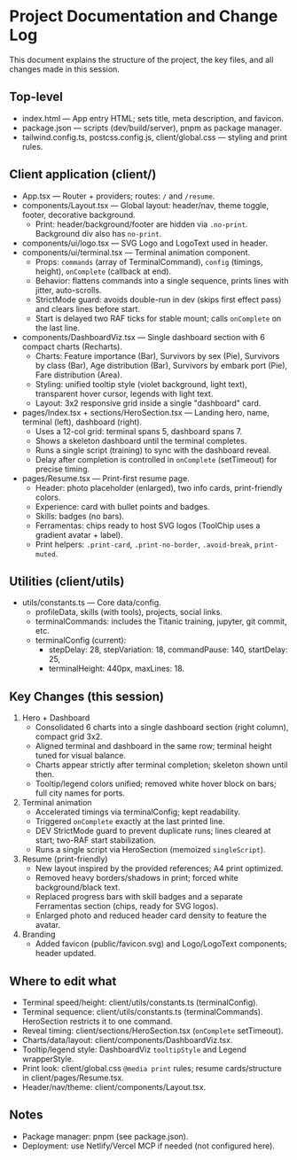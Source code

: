 # Project Documentation and Change Log

This document explains the structure of the project, the key files, and all changes made in this session.

## Top-level

- index.html — App entry HTML; sets title, meta description, and favicon.
- package.json — scripts (dev/build/server), pnpm as package manager.
- tailwind.config.ts, postcss.config.js, client/global.css — styling and print rules.

## Client application (client/)

- App.tsx — Router + providers; routes: `/` and `/resume`.
- components/Layout.tsx — Global layout: header/nav, theme toggle, footer, decorative background.
  - Print: header/background/footer are hidden via `.no-print`. Background div also has `no-print`.
- components/ui/logo.tsx — SVG Logo and LogoText used in header.
- components/ui/terminal.tsx — Terminal animation component.
  - Props: `commands` (array of TerminalCommand), `config` (timings, height), `onComplete` (callback at end).
  - Behavior: flattens commands into a single sequence, prints lines with jitter, auto-scrolls.
  - StrictMode guard: avoids double-run in dev (skips first effect pass) and clears lines before start.
  - Start is delayed two RAF ticks for stable mount; calls `onComplete` on the last line.
- components/DashboardViz.tsx — Single dashboard section with 6 compact charts (Recharts).
  - Charts: Feature importance (Bar), Survivors by sex (Pie), Survivors by class (Bar), Age distribution (Bar), Survivors by embark port (Pie), Fare distribution (Area).
  - Styling: unified tooltip style (violet background, light text), transparent hover cursor, legends with light text.
  - Layout: 3x2 responsive grid inside a single "dashboard" card.
- pages/Index.tsx + sections/HeroSection.tsx — Landing hero, name, terminal (left), dashboard (right).
  - Uses a 12-col grid: terminal spans 5, dashboard spans 7.
  - Shows a skeleton dashboard until the terminal completes.
  - Runs a single script (training) to sync with the dashboard reveal.
  - Delay after completion is controlled in `onComplete` (setTimeout) for precise timing.
- pages/Resume.tsx — Print-first resume page.
  - Header: photo placeholder (enlarged), two info cards, print-friendly colors.
  - Experience: card with bullet points and badges.
  - Skills: badges (no bars).
  - Ferramentas: chips ready to host SVG logos (ToolChip uses a gradient avatar + label).
  - Print helpers: `.print-card`, `.print-no-border`, `.avoid-break`, `print-muted`.

## Utilities (client/utils)

- utils/constants.ts — Core data/config.
  - profileData, skills (with tools), projects, social links.
  - terminalCommands: includes the Titanic training, jupyter, git commit, etc.
  - terminalConfig (current):
    - stepDelay: 28, stepVariation: 18, commandPause: 140, startDelay: 25,
    - terminalHeight: 440px, maxLines: 18.

## Key Changes (this session)

1. Hero + Dashboard
   - Consolidated 6 charts into a single dashboard section (right column), compact grid 3x2.
   - Aligned terminal and dashboard in the same row; terminal height tuned for visual balance.
   - Charts appear strictly after terminal completion; skeleton shown until then.
   - Tooltip/legend colors unified; removed white hover block on bars; full city names for ports.
2. Terminal animation
   - Accelerated timings via terminalConfig; kept readability.
   - Triggered `onComplete` exactly at the last printed line.
   - DEV StrictMode guard to prevent duplicate runs; lines cleared at start; two-RAF start stabilization.
   - Runs a single script via HeroSection (memoized `singleScript`).
3. Resume (print-friendly)
   - New layout inspired by the provided references; A4 print optimized.
   - Removed heavy borders/shadows in print; forced white background/black text.
   - Replaced progress bars with skill badges and a separate Ferramentas section (chips, ready for SVG logos).
   - Enlarged photo and reduced header card density to feature the avatar.
4. Branding
   - Added favicon (public/favicon.svg) and Logo/LogoText components; header updated.

## Where to edit what

- Terminal speed/height: client/utils/constants.ts (terminalConfig).
- Terminal sequence: client/utils/constants.ts (terminalCommands). HeroSection restricts it to one command.
- Reveal timing: client/sections/HeroSection.tsx (`onComplete` setTimeout).
- Charts/data/layout: client/components/DashboardViz.tsx.
- Tooltip/legend style: DashboardViz `tooltipStyle` and Legend wrapperStyle.
- Print look: client/global.css `@media print` rules; resume cards/structure in client/pages/Resume.tsx.
- Header/nav/theme: client/components/Layout.tsx.

## Notes

- Package manager: pnpm (see package.json).
- Deployment: use Netlify/Vercel MCP if needed (not configured here).

